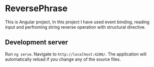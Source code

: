 # ReversePhrase

This is Angular project, In this project I have used event binding, reading input and perfroming string reverse operation with structural directive. 

## Development server

Run `ng serve`. 
Navigate to `http://localhost:4200/`. The application will automatically reload if you change any of the source files.


